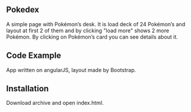 ## Pokedex

A simple page with Pokémon’s desk. It is load deck of 24 Pokémon’s and layout at first 2 of them and by clicking "load more" shows 2 more Pokémon. By clicking on Pokémon’s card you can see details about it. 

## Code Example

App written on angularJS, layout made by Bootstrap.

## Installation

Download archive and open index.html.

